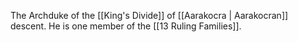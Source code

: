The Archduke of the [[King's Divide]] of [[Aarakocra | Aarakocran]] descent. He is one member of the [[13 Ruling Families]].